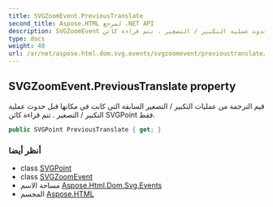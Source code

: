 ```yaml
---
title: SVGZoomEvent.PreviousTranslate
second_title: Aspose.HTML لمرجع .NET API
description: SVGZoomEvent ملكية. قيم الترجمة من عمليات التكبير / التصغير السابقة التي كانت في مكانها قبل حدوث عملية التكبير / التصغير . تتم قراءة كائن SVGPoint فقط.
type: docs
weight: 40
url: /ar/net/aspose.html.dom.svg.events/svgzoomevent/previoustranslate/
---
```

## SVGZoomEvent.PreviousTranslate property

قيم الترجمة من عمليات التكبير / التصغير السابقة التي كانت في مكانها قبل حدوث عملية التكبير / التصغير . تتم قراءة كائن SVGPoint فقط.

```csharp
public SVGPoint PreviousTranslate { get; }
```

### أنظر أيضا

* class [SVGPoint](../../../aspose.html.dom.svg.datatypes/svgpoint/)
* class [SVGZoomEvent](../)
* مساحة الاسم [Aspose.Html.Dom.Svg.Events](../../svgzoomevent/)
* المجسم [Aspose.HTML](../../../)



